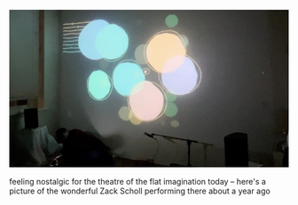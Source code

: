 ![infinite digits](pics/250410.jpeg)

feeling nostalgic for the theatre of the flat imagination today – here's a picture of the wonderful Zack Scholl performing there about a year ago
